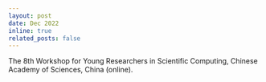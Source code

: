 ```yaml
---
layout: post
date: Dec 2022
inline: true
related_posts: false
---
```


The 8th Workshop for Young Researchers in Scientific Computing, Chinese Academy of Sciences, China (online).  
 
 
